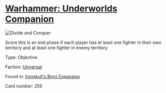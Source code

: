 # [Warhammer: Underworlds Companion](https://guidokessels.github.io/wh-underworlds)

  

![Divide and Conquer](https://warhammerunderworlds.com/wp-content/uploads/sites/6/2017/12/255_ENG-Divide-and-Conquer.png)

Score this is an end phase if each player has at least one fighter in their own territory and at least one fighter in enemy territory

Type: Objective

Faction: [Universal](https://guidokessels.github.io/wh-underworlds/factions/universal.md)

Found in: [Ironskull's Boyz Expansion](https://guidokessels.github.io/wh-underworlds/locations/ironskulls-boyz-expansion.md)

Card number: 255
